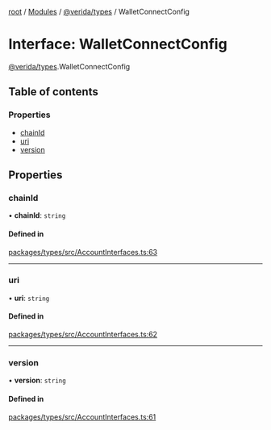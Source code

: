 [root](../README.md) / [Modules](../modules.md) / [@verida/types](../modules/verida_types.md) / WalletConnectConfig

# Interface: WalletConnectConfig

[@verida/types](../modules/verida_types.md).WalletConnectConfig

## Table of contents

### Properties

- [chainId](verida_types.WalletConnectConfig.md#chainid)
- [uri](verida_types.WalletConnectConfig.md#uri)
- [version](verida_types.WalletConnectConfig.md#version)

## Properties

### chainId

• **chainId**: `string`

#### Defined in

[packages/types/src/AccountInterfaces.ts:63](https://github.com/verida/verida-js/blob/a690f60/packages/types/src/AccountInterfaces.ts#L63)

___

### uri

• **uri**: `string`

#### Defined in

[packages/types/src/AccountInterfaces.ts:62](https://github.com/verida/verida-js/blob/a690f60/packages/types/src/AccountInterfaces.ts#L62)

___

### version

• **version**: `string`

#### Defined in

[packages/types/src/AccountInterfaces.ts:61](https://github.com/verida/verida-js/blob/a690f60/packages/types/src/AccountInterfaces.ts#L61)
